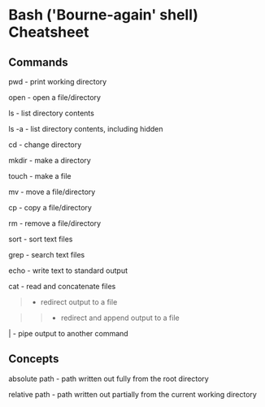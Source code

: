 # Bash ('Bourne-again' shell) Cheatsheet
## Commands
pwd - print working directory

open - open a file/directory

ls - list directory contents

ls -a - list directory contents, including hidden

cd - change directory

mkdir - make a directory

touch - make a file

mv - move a file/directory

cp - copy a file/directory

rm - remove a file/directory

sort - sort text files

grep - search text files

echo - write text to standard output

cat - read and concatenate files

> - redirect output to a file

>> - redirect and append output to a file

| - pipe output to another command

## Concepts
absolute path - path written out fully from the root directory 

relative path - path written out partially from the current working directory
